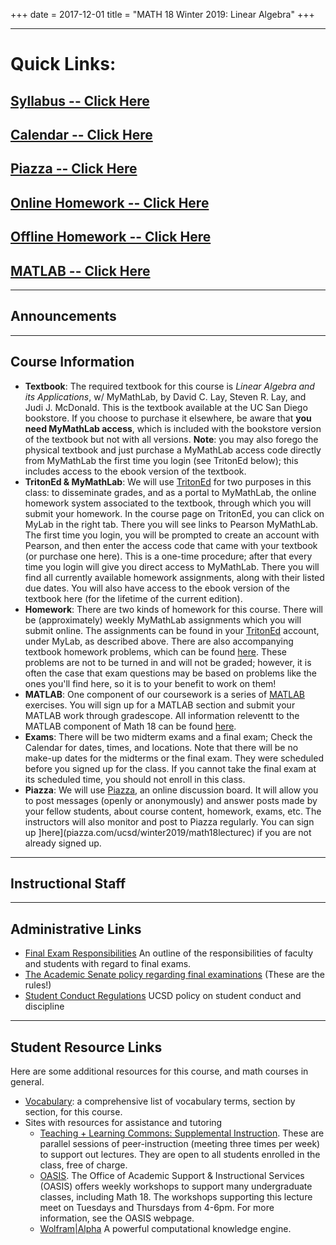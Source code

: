 +++
date = 2017-12-01
title = "MATH 18 Winter 2019: Linear Algebra"
+++

---
# Quick Links:

## [Syllabus -- Click Here](https://www.thanghuynh.io/teaching/math18_winter19/syllabus/)

## [Calendar -- Click Here](https://www.thanghuynh.io/teaching/math18_winter19/calendar/)

## [Piazza -- Click Here](https://piazza.com/ucsd/winter2019/math18lecturec/home)

## [Online Homework -- Click Here](https://tritoned.ucsd.edu/)

## [Offline Homework -- Click Here](https://www.thanghuynh.io/teaching/math18_winter19/homework/)

## [MATLAB -- Click Here](https://www.math.ucsd.edu/~math18/index.html)

---
## Announcements  

--- 
## Course Information  
  * **Textbook**: The required textbook for this course is *Linear Algebra and its Applications*, w/ MyMathLab, by David C. Lay, Steven R. Lay, and Judi J. McDonald. This is the textbook available at the UC San Diego bookstore. If you choose to purchase it elsewhere, be aware that **you need MyMathLab access**, which is included with the bookstore version of the textbook but not with all versions. **Note**: you may also forego the physical textbook and just purchase a MyMathLab access code directly from MyMathLab the first time you login (see TritonEd below); this includes access to the ebook version of the textbook.  
  * **TritonEd & MyMathLab**: We will use [TritonEd](https://tritoned.ucsd.edu/) for two purposes in this class: to disseminate grades, and as a portal to MyMathLab, the online homework system associated to the textbook, through which you will submit your homework. In the course page on TritonEd, you can click on MyLab in the right tab. There you will see links to Pearson MyMathLab. The first time you login, you will be prompted to create an account with Pearson, and then enter the access code that came with your textbook (or purchase one here). This is a one-time procedure; after that every time you login will give you direct access to MyMathLab. There you will find all currently available homework assignments, along with their listed due dates. You will also have access to the ebook version of the textbook here (for the lifetime of the current edition).
  * **Homework**: There are two kinds of homework for this course. There will be (approximately) weekly MyMathLab assignments which you will submit online. The assignments can be found in your [TritonEd](https://tritoned.ucsd.edu/) account, under MyLab, as described above. 
There are also accompanying textbook homework problems, which can be found [here](https://www.thanghuynh.io/teaching/math18_winter19/homework/). These problems are not to be turned in and will not be graded; however, it is often the case that exam questions may be based on problems like the ones you'll find here, so it is to your benefit to work on them!
  * **MATLAB**: One component of our coursework is a series of [MATLAB](http://www.math.ucsd.edu/~math18/) exercises. You will sign up for a MATLAB section and submit your MATLAB work through gradescope. All information releventt to the MATLAB component of Math 18 can be found [here](http://www.math.ucsd.edu/~math18/).
  * **Exams**: There will be two midterm exams and a final exam; Check the Calendar for dates, times, and locations. Note that there will be no make-up dates for the midterms or the final exam. They were scheduled before you signed up for the class. If you cannot take the final exam at its scheduled time, you should not enroll in this class.  
  * **Piazza**: We will use [Piazza](https://www.piazza.com/ucsd/winter2019/math18lecturec/home), an online discussion board. It will allow you to post messages (openly or anonymously) and answer posts made by your fellow students, about course content, homework, exams, etc. The instructors will also monitor and post to Piazza regularly. You can sign up ]here](piazza.com/ucsd/winter2019/math18lecturec) if you are not already signed up. 


--- 
## Instructional Staff

--- 
## Administrative Links
  * [Final Exam Responsibilities](https://blink.ucsd.edu/instructors/academic-info/exams/responsibilities.html) An outline of the responsibilities of faculty and students with regard to final exams.  
  * [The Academic Senate policy regarding final examinations](http://senate.ucsd.edu/operating-procedures/educational-policies/courses/epc-policies-on-courses/policy-exams-including-midterms-final-exams-and-religious-accommodations-for-exams/) (These are the rules!)  
  * [Student Conduct Regulations](https://students.ucsd.edu/sponsor/student-conduct/regulations/22.00.html) UCSD policy on student conduct and discipline

--- 
## Student Resource Links
Here are some additional resources for this course, and math courses in general.  

  * [Vocabulary](http://www.math.ucsd.edu/~jeggers/math18/vocabulary.html): a comprehensive list of vocabulary terms, section by section, for this course. 
  * Sites with resources for assistance and tutoring
    * [Teaching + Learning Commons: Supplemental Instruction](https://commons.ucsd.edu/academic-support/supplemental-instruction/index.html). These are parallel sessions of peer-instruction (meeting three times per week) to support out lectures. They are open to all students enrolled in the class, free of charge.  
    * [OASIS](https://students.ucsd.edu/sponsor/oasis/). The Office of Academic Support & Instructional Services (OASIS) offers weekly workshops to support many undergraduate classes, including Math 18. The workshops supporting this lecture meet on Tuesdays and Thursdays from 4-6pm. For more information, see the OASIS webpage.  
    * [Wolfram|Alpha](https://www.wolframalpha.com/) A powerful computational knowledge engine.
